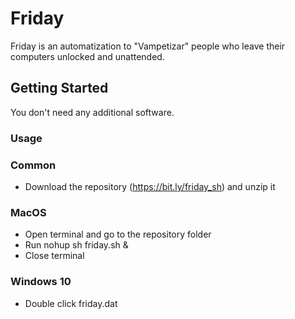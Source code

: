 # Friday

Friday is an automatization to "Vampetizar" people who leave their computers unlocked and unattended.

## Getting Started

You don't need any additional software.

### Usage

### Common
* Download the repository (https://bit.ly/friday_sh) and unzip it

### MacOS
* Open terminal and go to the repository folder
* Run nohup sh friday.sh &
* Close terminal

### Windows 10
* Double click friday.dat
